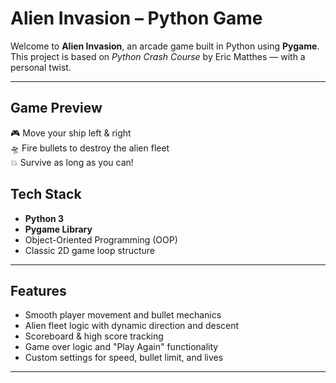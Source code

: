 # Alien Invasion – Python Game

Welcome to **Alien Invasion**, an arcade game built in Python using **Pygame**. This project is based on *Python Crash Course* by Eric Matthes — with a personal twist.

---

## Game Preview

🎮 Move your ship left & right  
🛸 Fire bullets to destroy the alien fleet  
💥 Survive as long as you can!

## Tech Stack

- **Python 3**
- **Pygame Library**
- Object-Oriented Programming (OOP)
- Classic 2D game loop structure

---

## Features

- Smooth player movement and bullet mechanics  
- Alien fleet logic with dynamic direction and descent  
- Scoreboard & high score tracking  
- Game over logic and "Play Again" functionality  
- Custom settings for speed, bullet limit, and lives

---

